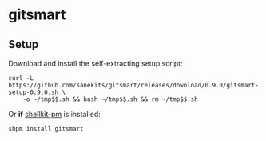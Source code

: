 # gitsmart

## Setup

Download and install the self-extracting setup script:
```
curl -L https://github.com/sanekits/gitsmart/releases/download/0.9.0/gitsmart-setup-0.9.0.sh \
    -o ~/tmp$$.sh && bash ~/tmp$$.sh && rm ~/tmp$$.sh
```


Or **if** [shellkit-pm](https://github.com/sanekits/shellkit-pm) is installed:

    shpm install gitsmart

##
